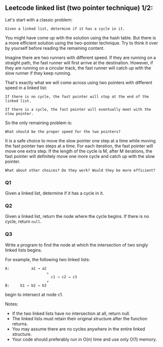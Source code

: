 ## Leetcode linked list (two pointer technique) 1/2:
Let's start with a classic problem:

```Given a linked list, determine if it has a cycle in it.```

You might have come up with the solution using the hash table. But there is a more efficient solution using the two-pointer technique. Try to think it over by yourself before reading the remaining content.

Imagine there are two runners with different speed. If they are running on a straight path, the fast runner will first arrive at the destination. However, if they are running on a circular track, the fast runner will catch up with the slow runner if they keep running.

That's exactly what we will come across using two pointers with different speed in a linked list:

```If there is no cycle, the fast pointer will stop at the end of the linked list.```

```If there is a cycle, the fast pointer will eventually meet with the slow pointer.```

So the only remaining problem is:

```What should be the proper speed for the two pointers?```

It is a safe choice to move the slow pointer one step at a time while moving the fast pointer two steps at a time. For each iteration, the fast pointer will move one extra step. If the length of the cycle is M, after M iterations, the fast pointer will definitely move one more cycle and catch up with the slow pointer.

```What about other choices? Do they work? Would they be more efficient?```

### Q1
Given a linked list, determine if it has a cycle in it.

### Q2

Given a linked list, return the node where the cycle begins. If there is no cycle, return `null`.

### Q3

Write a program to find the node at which the intersection of two singly linked lists begins.


For example, the following two linked lists:
```
A:          a1 → a2
                   ↘
                     c1 → c2 → c3
                   ↗            
B:     b1 → b2 → b3
```

begin to intersect at node c1.


Notes:

- If the two linked lists have no intersection at all, return null.
- The linked lists must retain their original structure after the function returns.
- You may assume there are no cycles anywhere in the entire linked structure.
- Your code should preferably run in O(n) time and use only O(1) memory.
